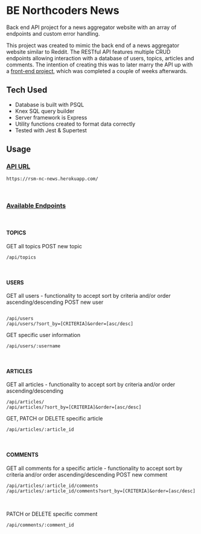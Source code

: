# BE Northcoders News

Back end API project for a news aggregator website with an array of endpoints and custom error handling.

This project was created to mimic the back end of a news aggregator website similar to Reddit. The RESTful API features multiple CRUD endpoints allowing interaction with a database of users, topics, articles and comments. The intention of creating this was to later marry the API up with a [front-end project](https://github.com/rsmutch/fe-nc-news), which was completed a couple of weeks afterwards.

## Tech Used

- Database is built with PSQL
- Knex SQL query builder
- Server framework is Express
- Utility functions created to format data correctly
- Tested with Jest & Supertest

## Usage

### <ins>API URL</ins>

```
https://rsm-nc-news.herokuapp.com/

```

<br>

### <ins>Available Endpoints</ins>

<br>

#### TOPICS

GET all topics
POST new topic

```
/api/topics
```

<br>

#### USERS

GET all users - functionality to accept sort by criteria and/or order ascending/descending
POST new user

```

/api/users
/api/users/?sort_by=[CRITERIA]&order=[asc/desc]

```

GET specific user information

```
/api/users/:username
```

<br>

#### ARTICLES

GET all articles - functionality to accept sort by criteria and/or order ascending/descending

```
/api/articles/
/api/articles/?sort_by=[CRITERIA]&order=[asc/desc]
```

GET, PATCH or DELETE specific article

```
/api/articles/:article_id
```

<br>

#### COMMENTS

GET all comments for a specific article - functionality to accept sort by criteria and/or order ascending/descending
POST new comment

```
/api/articles/:article_id/comments
/api/articles/:article_id/comments?sort_by=[CRITERIA]&order=[asc/desc]
```

<br>

PATCH or DELETE specific comment
```
/api/comments/:comment_id
```
